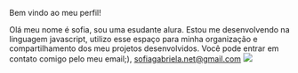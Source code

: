Bem vindo ao meu perfil!

Olá meu nome é sofia, sou uma esudante alura. Estou me desenvolvendo na linguagem javascript, utilizo esse espaço para minha organização e compartilhamento dos meu projetos desenvolvidos.
Você pode entrar em contato comigo pelo meu email;), sofiagabriela.net@gmail.com
![](link)
